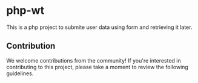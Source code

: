 # php-wt

This is a php project to submite user data using form and retrieving it later.

## Contribution

We welcome contributions from the community! If you're interested in contributing to this project, please take a moment to review the following guidelines.

